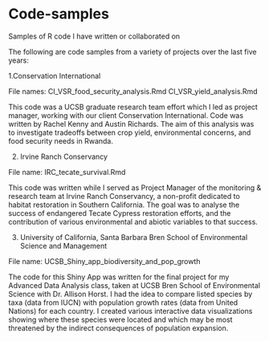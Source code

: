 # Code-samples
Samples of R code I have written or collaborated on

The following are code samples from a variety of projects over the last five years:

1.Conservation International 

File names: 
CI_VSR_food_security_analysis.Rmd
CI_VSR_yield_analysis.Rmd

This code was a UCSB graduate research team effort which I led as project manager, 
working with our client Conservation International. Code was written by Rachel Kenny 
and Austin Richards. The aim of this analysis was to investigate tradeoffs between
crop yield, environmental concerns, and food security needs in Rwanda.


2. Irvine Ranch Conservancy

File name: 
IRC_tecate_survival.Rmd

This code was written while I served as Project Manager of the monitoring & research 
team at Irvine Ranch Conservancy, a non-profit dedicated to habitat restoration in 
Southern California. The goal was to analyse the success of endangered Tecate Cypress 
restoration efforts, and the contribution of various environmental and abiotic 
variables to that success.


3. University of California, Santa Barbara
Bren School of Environmental Science and Management

File name: 
UCSB_Shiny_app_biodiversity_and_pop_growth

The code for this Shiny App was written for the final project for my Advanced Data 
Analysis class, taken at UCSB Bren School of Environmental Science with Dr. Allison Horst.
I had the idea to compare listed species by taxa (data from IUCN) with population growth 
rates (data from United Nations) for each country. I created various interactive data 
visualizations showing where these species were located and which may be most threatened 
by the indirect consequences of population expansion.



